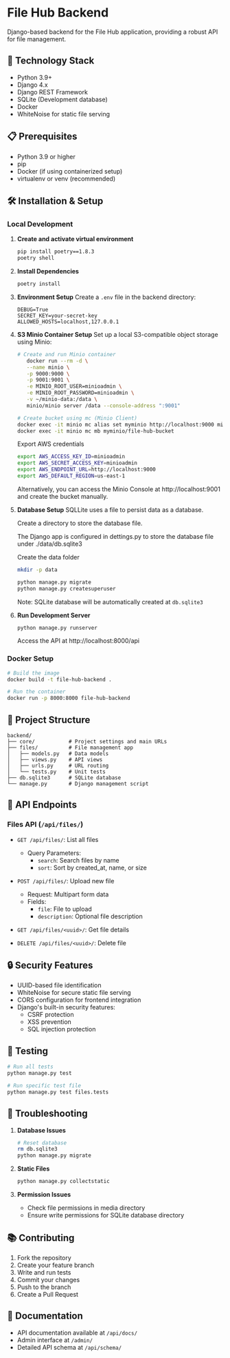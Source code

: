 # File Hub Backend

Django-based backend for the File Hub application, providing a robust API for file management.

## 🚀 Technology Stack

- Python 3.9+
- Django 4.x
- Django REST Framework
- SQLite (Development database)
- Docker
- WhiteNoise for static file serving

## 📋 Prerequisites

- Python 3.9 or higher
- pip
- Docker (if using containerized setup)
- virtualenv or venv (recommended)

## 🛠️ Installation & Setup

### Local Development

1. **Create and activate virtual environment**
   ```bash
   pip install poetry==1.8.3
   poetry shell
   ```

2. **Install Dependencies**
   ```bash
   poetry install
   ```

3. **Environment Setup**
   Create a `.env` file in the backend directory:
   ```env
   DEBUG=True
   SECRET_KEY=your-secret-key
   ALLOWED_HOSTS=localhost,127.0.0.1
   ```

4. **S3 Minio Container Setup**
   Set up a local S3-compatible object storage using Minio:
   ```bash
   # Create and run Minio container
      docker run --rm -d \
      --name minio \
      -p 9000:9000 \
      -p 9001:9001 \
      -e MINIO_ROOT_USER=minioadmin \
      -e MINIO_ROOT_PASSWORD=minioadmin \
      -v ~/minio-data:/data \
      minio/minio server /data --console-address ":9001"

   # Create bucket using mc (Minio Client)
   docker exec -it minio mc alias set myminio http://localhost:9000 minioadmin minioadmin
   docker exec -it minio mc mb myminio/file-hub-bucket
   ```

   Export AWS credentials
   ```bash
   export AWS_ACCESS_KEY_ID=minioadmin
   export AWS_SECRET_ACCESS_KEY=minioadmin
   export AWS_ENDPOINT_URL=http://localhost:9000
   export AWS_DEFAULT_REGION=us-east-1
   ```
   
   Alternatively, you can access the Minio Console at http://localhost:9001 and create the bucket manually.

5. **Database Setup**
   SQLLite uses a file to persist data as a database. 
   
   Create a directory to store the database file.
   
   The Django app is configured in dettings.py to store the database file under ./data/db.sqlite3

   Create the data folder
   ```bash
   mkdir -p data
   ```

   ```bash
   python manage.py migrate
   python manage.py createsuperuser
   ```
   Note: SQLite database will be automatically created at `db.sqlite3`

6. **Run Development Server**
   ```bash
   python manage.py runserver
   ```
   Access the API at http://localhost:8000/api

### Docker Setup

```bash
# Build the image
docker build -t file-hub-backend .

# Run the container
docker run -p 8000:8000 file-hub-backend
```

## 📁 Project Structure

```
backend/
├── core/           # Project settings and main URLs
├── files/          # File management app
│   ├── models.py   # Data models
│   ├── views.py    # API views
│   ├── urls.py     # URL routing
│   └── tests.py    # Unit tests
├── db.sqlite3      # SQLite database
└── manage.py       # Django management script
```

## 🔌 API Endpoints

### Files API (`/api/files/`)

- `GET /api/files/`: List all files
  - Query Parameters:
    - `search`: Search files by name
    - `sort`: Sort by created_at, name, or size

- `POST /api/files/`: Upload new file
  - Request: Multipart form data
  - Fields:
    - `file`: File to upload
    - `description`: Optional file description

- `GET /api/files/<uuid>/`: Get file details
- `DELETE /api/files/<uuid>/`: Delete file

## 🔒 Security Features

- UUID-based file identification
- WhiteNoise for secure static file serving
- CORS configuration for frontend integration
- Django's built-in security features:
  - CSRF protection
  - XSS prevention
  - SQL injection protection

## 🧪 Testing

```bash
# Run all tests
python manage.py test

# Run specific test file
python manage.py test files.tests
```

## 🐛 Troubleshooting

1. **Database Issues**
   ```bash
   # Reset database
   rm db.sqlite3
   python manage.py migrate
   ```

2. **Static Files**
   ```bash
   python manage.py collectstatic
   ```

3. **Permission Issues**
   - Check file permissions in media directory
   - Ensure write permissions for SQLite database directory

## 📚 Contributing

1. Fork the repository
2. Create your feature branch
3. Write and run tests
4. Commit your changes
5. Push to the branch
6. Create a Pull Request

## 📖 Documentation

- API documentation available at `/api/docs/`
- Admin interface at `/admin/`
- Detailed API schema at `/api/schema/` 